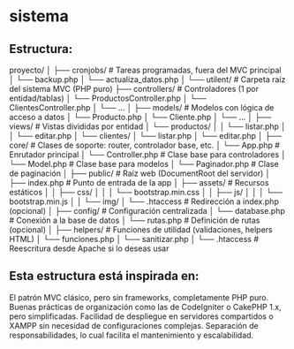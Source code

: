 # sistema

## Estructura:
proyecto/
│
├── cronjobs/                  # Tareas programadas, fuera del MVC principal
│   └── backup.php
│   └── actualiza_datos.php
│
└── utilent/                   # Carpeta raíz del sistema MVC (PHP puro)
    ├── controllers/           # Controladores (1 por entidad/tablas)
    │   └── ProductosController.php
    │   └── ClientesController.php
    │   └── ...
    │
    ├── models/                # Modelos con lógica de acceso a datos
    │   └── Producto.php
    │   └── Cliente.php
    │   └── ...
    │
    ├── views/                 # Vistas divididas por entidad
    │   └── productos/
    │   │   └── listar.php
    │   │   └── editar.php
    │   └── clientes/
    │       └── listar.php
    │       └── editar.php
    │
    ├── core/                  # Clases de soporte: router, controlador base, etc.
    │   └── App.php            # Enrutador principal
    │   └── Controller.php     # Clase base para controladores
    │   └── Model.php          # Clase base para modelos
    │   └── Paginador.php      # Clase de paginación
    │
    ├── public/                # Raíz web (DocumentRoot del servidor)
    │   ├── index.php          # Punto de entrada de la app
    │   ├── assets/            # Recursos estáticos
    │   │   ├── css/
    │   │   │   └── bootstrap.min.css
    │   │   ├── js/
    │   │   │   └── bootstrap.min.js
    │   │   └── img/
    │   └── .htaccess          # Redirección a index.php (opcional)
    │
    ├── config/                # Configuración centralizada
    │   └── database.php       # Conexión a la base de datos
    │   └── rutas.php          # Definición de rutas (opcional)
    │
    ├── helpers/               # Funciones de utilidad (validaciones, helpers HTML)
    │   └── funciones.php
    │   └── sanitizar.php
    │
    └── .htaccess              # Reescritura desde Apache si lo deseas usar


## Esta estructura está inspirada en:

El patrón MVC clásico, pero sin frameworks, completamente PHP puro.
Buenas prácticas de organización como las de CodeIgniter o CakePHP 1.x, pero simplificadas.
Facilidad de despliegue en servidores compartidos o XAMPP sin necesidad de configuraciones complejas.
Separación de responsabilidades, lo cual facilita el mantenimiento y escalabilidad.